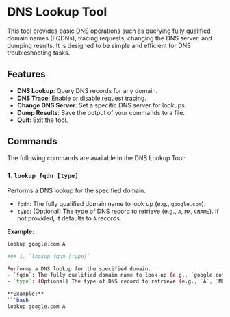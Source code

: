 # DNS Lookup Tool

This tool provides basic DNS operations such as querying fully qualified domain names (FQDNs), tracing requests, changing the DNS server, and dumping results. It is designed to be simple and efficient for DNS troubleshooting tasks.

## Features

- **DNS Lookup**: Query DNS records for any domain.
- **DNS Trace**: Enable or disable request tracing.
- **Change DNS Server**: Set a specific DNS server for lookups.
- **Dump Results**: Save the output of your commands to a file.
- **Quit**: Exit the tool.

## Commands

The following commands are available in the DNS Lookup Tool:

### 1. `lookup fqdn [type]`

Performs a DNS lookup for the specified domain.  
- `fqdn`: The fully qualified domain name to look up (e.g., `google.com`).
- `type`: (Optional) The type of DNS record to retrieve (e.g., `A`, `MX`, `CNAME`). If not provided, it defaults to `A` records.

**Example:**
```bash
lookup google.com A

### 1. `lookup fqdn [type]`

Performs a DNS lookup for the specified domain.  
- `fqdn`: The fully qualified domain name to look up (e.g., `google.com`).
- `type`: (Optional) The type of DNS record to retrieve (e.g., `A`, `MX`, `CNAME`). If not provided, it defaults to `A` records.

**Example:**
```bash
lookup google.com A




